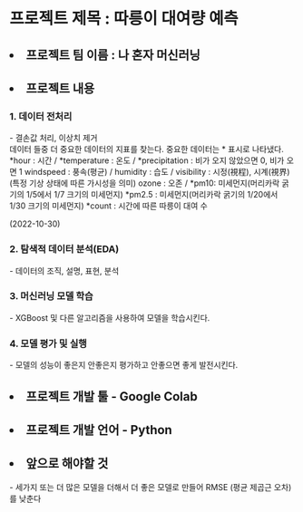 
<h1> 프로젝트 제목 : 따릉이 대여량 예측 </h1>
<h2> <li> 프로젝트 팀 이름 : 나 혼자 머신러닝 </li> </h2>
<h2> <li> 프로젝트 내용 </li></h2>
<h3> 1. 데이터 전처리 </h3> 
- 결손값 처리, 이상치 제거 <br>
데이터 들중 더 중요한 데이터의 지표를 찾는다. 중요한 데이터는 * 표시로 나타냈다. <br>
 *hour : 시간 / *temperature : 온도 / *precipitation : 비가 오지 않았으면 0, 비가 오면 1 
 windspeed : 풍속(평균) / humidity : 습도 / visibility : 시정(視程), 시계(視界)(특정 기상 상태에 따른 가시성을 의미)
 ozone : 오존 / *pm10: 미세먼지(머리카락 굵기의 1/5에서 1/7 크기의 미세먼지)
 *pm2.5 : 미세먼지(머리카락 굵기의 1/20에서 1/30 크기의 미세먼지)
 *count : 시간에 따른 따릉이 대여 수

(2022-10-30)
<h3> 2. 탐색적 데이터 분석(EDA) </h3> 
- 데이터의 조직, 설명, 표현, 분석  

<h3> 3. 머신러닝 모델 학습 </h3> 
- XGBoost 및 다른 알고리즘을 사용하여 모델을 학습시킨다.  

<h3> 4. 모델 평가 및 실행 </h3>
- 모델의 성능이 좋은지 안좋은지 평가하고 안좋으면 좋게 발전시킨다.
<h2> <li>프로젝트 개발 툴 - Google Colab </li> </h2>
<h2> <li> 프로젝트 개발 언어 - Python </li> </h2>
<h2> <li> 앞으로 해야할 것 </li> </h2>
- 세가지 또는 더 많은 모델을 더해서 더 좋은 모델로 만들어 RMSE (평균 제곱근 오차)를 낮춘다
